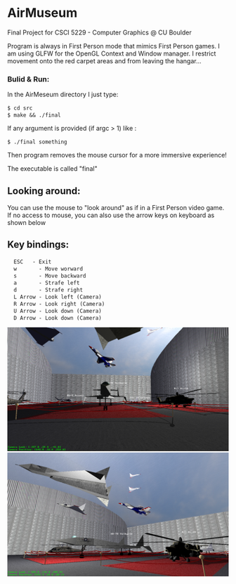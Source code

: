 # AirMuseum
Final Project for CSCI 5229 - Computer Graphics @ CU Boulder

Program is always in First Person mode that mimics First Person games.
I am using GLFW for the OpenGL Context and Window manager. 
I restrict movement onto the red carpet areas and from leaving the hangar...

### Bulid & Run:
In the AirMeseum directory I just type:

```
$ cd src
$ make && ./final
```
If any argument is provided (if argc > 1) like :
```
$ ./final something
```
Then program removes the mouse cursor for a more immersive experience!

The executable is called "final"

## Looking around:
You can use the mouse to "look around" as if in a First Person video game.
If no access to mouse, you can also use the arrow keys on keyboard as shown 
below


## Key bindings:
```
  ESC   - Exit
  w       - Move worward
  s       - Move backward
  a       - Strafe left
  d       - Strafe right
  L Arrow - Look left (Camera)
  R Arrow - Look right (Camera)
  U Arrow - Look down (Camera)
  D Arrow - Look down (Camera)
```

![photo1](Screenshots/photo1.png "photo1")
![photo2](Screenshots/photo2.png "photo2")
